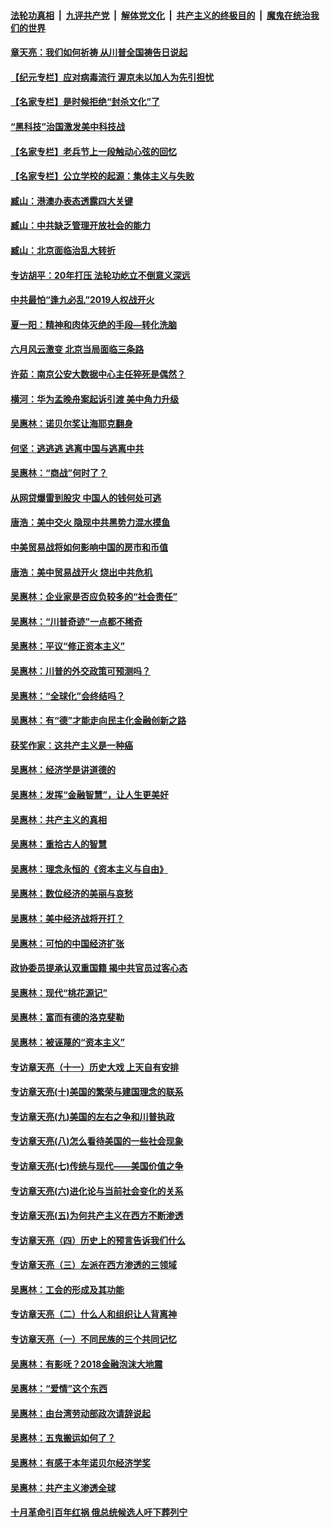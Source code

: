 

####  [法轮功真相](../../../../basic/blob/master/README.md?t=07010931) &nbsp;|&nbsp; [九评共产党](../../../../9ping.md/blob/master/README.md?t=07010931) &nbsp;|&nbsp; [解体党文化](../../../../jtdwh.md/blob/master/README.md?t=07010931)  &nbsp;|&nbsp; [共产主义的终极目的](../../../../gczydzjmd.md/blob/master/README.md?t=07010931) &nbsp;|&nbsp; [魔鬼在统治我们的世界](../../../../mgztzwmdsj.md/blob/master/README.md?t=07010931) 

#### [章天亮：我们如何祈祷 从川普全国祷告日说起](../pages/nsc423/n11944627.md?t=07010931) 

#### [【纪元专栏】应对病毒流行 渥京未以加人为先引担忧](../pages/nsc423/n11875714.md?t=07010931) 

#### [【名家专栏】是时候拒绝“封杀文化”了](../pages/nsc423/n11814093.md?t=07010931) 

#### [“黑科技”治国激发美中科技战](../pages/nsc423/n11638056.md?t=07010931) 

#### [【名家专栏】老兵节上一段触动心弦的回忆](../pages/nsc423/n11646016.md?t=07010931) 

#### [【名家专栏】公立学校的起源：集体主义与失败](../pages/nsc423/n11601833.md?t=07010931) 

#### [臧山：港澳办表态透露四大关键](../pages/nsc423/n11421628.md?t=07010931) 

#### [臧山：中共缺乏管理开放社会的能力](../pages/nsc423/n11407457.md?t=07010931) 

#### [臧山：北京面临治乱大转折](../pages/nsc423/n11406895.md?t=07010931) 

#### [专访胡平：20年打压 法轮功屹立不倒意义深远](../pages/nsc423/n11398800.md?t=07010931) 

#### [中共最怕“逢九必乱”2019人权战开火](../pages/nsc423/n11385248.md?t=07010931) 

#### [夏一阳：精神和肉体灭绝的手段—转化洗脑](../pages/nsc423/n11368250.md?t=07010931) 

#### [六月风云激变 北京当局面临三条路](../pages/nsc423/n11313668.md?t=07010931) 

#### [许茹：南京公安大数据中心主任猝死是偶然？](../pages/nsc423/n11064744.md?t=07010931) 

#### [横河：华为孟晚舟案起诉引渡 美中角力升级](../pages/nsc423/n11027230.md?t=07010931) 

#### [吴惠林：诺贝尔奖让海耶克翻身](../pages/nsc423/n10890049.md?t=07010931) 

#### [何坚：逃逃逃 逃离中国与逃离中共](../pages/nsc423/n10592891.md?t=07010931) 

#### [吴惠林：“商战”何时了？](../pages/nsc423/n10573558.md?t=07010931) 

#### [从网贷爆雷到股灾 中国人的钱何处可逃](../pages/nsc423/n10572800.md?t=07010931) 

#### [唐浩：美中交火 隐现中共黑势力混水摸鱼](../pages/nsc423/n10544040.md?t=07010931) 

#### [中美贸易战将如何影响中国的房市和币值](../pages/nsc423/n10543697.md?t=07010931) 

#### [唐浩：美中贸易战开火 烧出中共危机](../pages/nsc423/n10540126.md?t=07010931) 

#### [吴惠林：企业家是否应负较多的“社会责任”](../pages/nsc423/n10535022.md?t=07010931) 

#### [吴惠林：“川普奇迹”一点都不稀奇](../pages/nsc423/n10512808.md?t=07010931) 

#### [吴惠林：平议“修正资本主义”](../pages/nsc423/n10495724.md?t=07010931) 

#### [吴惠林：川普的外交政策可预测吗？](../pages/nsc423/n10462387.md?t=07010931) 

#### [吴惠林：“全球化”会终结吗？](../pages/nsc423/n10452838.md?t=07010931) 

#### [吴惠林：有“德”才能走向民主化金融创新之路](../pages/nsc423/n10432292.md?t=07010931) 

#### [获奖作家：这共产主义是一种癌](../pages/nsc423/n10431541.md?t=07010931) 

#### [吴惠林：经济学是讲道德的](../pages/nsc423/n10398014.md?t=07010931) 

#### [吴惠林：发挥“金融智慧”，让人生更美好](../pages/nsc423/n10375019.md?t=07010931) 

#### [吴惠林：共产主义的真相](../pages/nsc423/n10351394.md?t=07010931) 

#### [吴惠林：重拾古人的智慧](../pages/nsc423/n10337691.md?t=07010931) 

#### [吴惠林：理念永恒的《资本主义与自由》](../pages/nsc423/n10316274.md?t=07010931) 

#### [吴惠林：数位经济的美丽与哀愁](../pages/nsc423/n10292946.md?t=07010931) 

#### [吴惠林：美中经济战将开打？](../pages/nsc423/n10258825.md?t=07010931) 

#### [吴惠林：可怕的中国经济扩张](../pages/nsc423/n10219147.md?t=07010931) 

#### [政协委员提承认双重国籍 揭中共官员过客心态](../pages/nsc423/n10208809.md?t=07010931) 

#### [吴惠林：现代“桃花源记”](../pages/nsc423/n10185234.md?t=07010931) 

#### [吴惠林：富而有德的洛克斐勒](../pages/nsc423/n10142264.md?t=07010931) 

#### [吴惠林：被诬蔑的“资本主义”](../pages/nsc423/n10124816.md?t=07010931) 

#### [专访章天亮（十一）历史大戏 上天自有安排](../pages/nsc423/n10094905.md?t=07010931) 

#### [专访章天亮(十)美国的繁荣与建国理念的联系](../pages/nsc423/n10094899.md?t=07010931) 

#### [专访章天亮(九)美国的左右之争和川普执政](../pages/nsc423/n10094889.md?t=07010931) 

#### [专访章天亮(八)怎么看待美国的一些社会现象](../pages/nsc423/n10094857.md?t=07010931) 

#### [专访章天亮(七)传统与现代——美国价值之争](../pages/nsc423/n10093140.md?t=07010931) 

#### [专访章天亮(六)进化论与当前社会变化的关系](../pages/nsc423/n10092036.md?t=07010931) 

#### [专访章天亮(五)为何共产主义在西方不断渗透](../pages/nsc423/n10083620.md?t=07010931) 

#### [专访章天亮（四）历史上的预言告诉我们什么](../pages/nsc423/n10083606.md?t=07010931) 

#### [专访章天亮（三）左派在西方渗透的三领域](../pages/nsc423/n10081115.md?t=07010931) 

#### [吴惠林：工会的形成及其功能](../pages/nsc423/n10080633.md?t=07010931) 

#### [专访章天亮（二）什么人和组织让人背离神](../pages/nsc423/n10076637.md?t=07010931) 

#### [专访章天亮（一）不同民族的三个共同记忆](../pages/nsc423/n10074188.md?t=07010931) 

#### [吴惠林：有影呒？2018金融泡沫大地震](../pages/nsc423/n10040534.md?t=07010931) 

#### [吴惠林：“爱情”这个东西](../pages/nsc423/n10019423.md?t=07010931) 

#### [吴惠林：由台湾劳动部政次请辞说起](../pages/nsc423/n9979679.md?t=07010931) 

#### [吴惠林：五鬼搬运如何了？](../pages/nsc423/n9925338.md?t=07010931) 

#### [吴惠林：有感于本年诺贝尔经济学奖](../pages/nsc423/n9871883.md?t=07010931) 

#### [吴惠林：共产主义渗透全球](../pages/nsc423/n9812748.md?t=07010931) 

#### [十月革命引百年红祸 俄总统候选人吁下葬列宁](../pages/nsc423/n9810182.md?t=07010931) 


